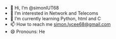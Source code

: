- 👋 Hi, I’m @simonIUT68
- 👀 I’m interested in Network and Telecoms
- 🌱 I’m currently learning Python, html and C
- 📫 How to reach me simon.lycee68@gmail.com
- 😄 Pronouns: He

<!---
simonIUT68/simonIUT68 is a ✨ special ✨ repository because its `README.md` (this file) appears on your GitHub profile.
You can click the Preview link to take a look at your changes.
--->
